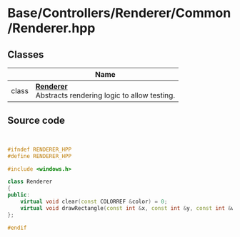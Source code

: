 # Base/Controllers/Renderer/Common/Renderer.hpp



## Classes

|                | Name           |
| -------------- | -------------- |
| class | **[Renderer](Classes/class_renderer.md)** <br>Abstracts rendering logic to allow testing.  |




## Source code

```cpp


#ifndef RENDERER_HPP
#define RENDERER_HPP

#include <windows.h>

class Renderer
{
public:
    virtual void clear(const COLORREF &color) = 0;
    virtual void drawRectangle(const int &x, const int &y, const int &width, const int &height, const COLORREF &color) = 0;
};

#endif
```